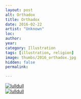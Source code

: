 ```yaml
---
layout: post
alt: Orthadox
title: Orthadox
date: 2016-02-22
artist: "Unknown"
loc: 
author: 
year: 
category: Illustration
tags: [illustration, religion]
image: thumbs/2016_orthadox.jpg
hidden: false
permalink:

---
```





<div class="post_image">
	<a href="{{ site.baseurl }}/images/posts/2016_orthadox/001.jpg" target="_blank">
	<img src="{{ site.baseurl }}/images/posts/2016_orthadox/001.jpg" alt="lulldull"></a>
</div>

<div class="post_image">
	<a href="{{ site.baseurl }}/images/posts/2016_orthadox/002.jpg" target="_blank">
	<img src="{{ site.baseurl }}/images/posts/2016_orthadox/002.jpg" alt="lulldull"></a>
</div>
